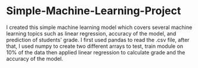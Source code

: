 # Simple-Machine-Learning-Project
I created this simple machine learning model which covers several machine learning topics such as linear regression, accuracy of the model, and prediction of students' grade. I first used pandas to read the .csv file, after that, I used numpy to create two different arrays to test, train module on 10% of the data then applied linear regression to calculate grade and the accuracy of the model.
